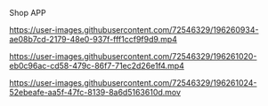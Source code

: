 Shop APP




https://user-images.githubusercontent.com/72546329/196260934-ae08b7cd-2179-48e0-937f-fff1ccf9f9d9.mp4




https://user-images.githubusercontent.com/72546329/196261020-eb0c96ac-cd58-479c-86f7-71ec2d26e1f4.mp4




https://user-images.githubusercontent.com/72546329/196261024-52ebeafe-aa5f-47fc-8139-8a6d5163610d.mov

